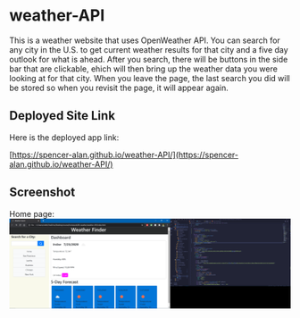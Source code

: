 # weather-API
This is a weather website that uses OpenWeather API. You can search for any city in the U.S. to get current weather results for that city and a five day outlook for what is ahead. After you search, there will be buttons in the side bar that are clickable, ehich will then bring up the weather data you were looking at for that city. When you leave the page, the last search you did will be stored so when you revisit the page, it will appear again.

## Deployed Site Link

Here is the deployed app link:

[https://spencer-alan.github.io/weather-API/](https://spencer-alan.github.io/weather-API/)

## Screenshot

Home page:
![home page](https://github.com/spencer-alan/weather-API/blob/master/assets/screenshots/weather-api-home-page.png "Home Page")
